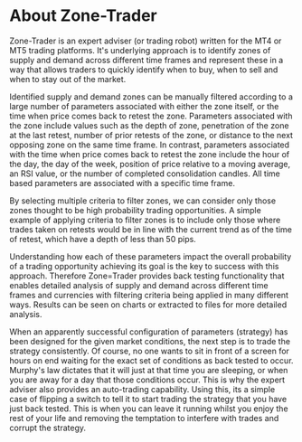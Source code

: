 # About Zone-Trader

Zone-Trader is an expert adviser (or trading robot) written for the MT4 or MT5 trading platforms. It's underlying approach is to identify zones of supply and demand across different time frames and represent these in a way that allows traders to quickly identify when to buy, when to sell and when to stay out of the market. 

Identified supply and demand zones can be manually filtered according to a large number of parameters associated with either the zone itself, or the time when price comes back to retest the zone. Parameters associated with the zone include values such as the depth of zone, penetration of the zone at the last retest, number of prior retests of the zone, or distance to the next opposing zone on the same time frame. In contrast, parameters associated with the time when price comes back to retest the zone include the hour of the day, the day of the week, position of price relative to a moving average, an RSI value, or the number of completed consolidation candles. All time based parameters are associated with a specific time frame. 

By selecting multiple criteria to filter zones, we can consider only those zones thought to be high probability trading opportunities. A simple example of applying criteria to filter zones is to include only those where trades taken on retests would be in line with the current trend as of the time of retest, which have a depth of less than 50 pips.

Understanding how each of these parameters impact the overall probability of a trading opportunity achieving its goal is the key to success with this approach. Therefore Zone=Trader provides back testing functionality that enables detailed analysis of supply and demand across different time frames and currencies with filtering criteria being applied in many different ways. Results can be seen on charts or extracted to files for more detailed analysis.

When an apparently successful configuration of parameters (strategy) has been designed for the given market conditions, the next step is to trade the strategy consistently. Of course, no one wants to sit in front of a screen for hours on end waiting for the exact set of conditions as back tested to occur. Murphy's law dictates that it will just at that time you are sleeping, or when you are away for a day that those conditions occur. This is why the expert adviser also provides an auto-trading capability. Using this, its a simple case of flipping a switch to tell it to start trading the strategy that you have just back tested. This is when you can leave it running whilst you enjoy the rest of your life and removing the temptation to interfere with trades and corrupt the strategy.
